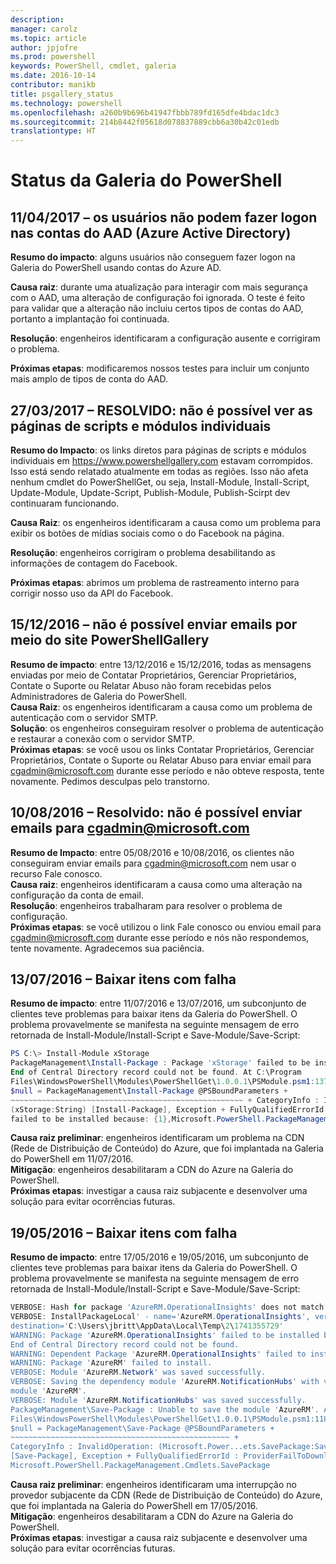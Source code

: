 ```yaml
---
description: 
manager: carolz
ms.topic: article
author: jpjofre
ms.prod: powershell
keywords: PowerShell, cmdlet, galeria
ms.date: 2016-10-14
contributor: manikb
title: psgallery_status
ms.technology: powershell
ms.openlocfilehash: a260b9b696b41947fbbb789fd165dfe4bdac1dc3
ms.sourcegitcommit: 214b8442f05618d078837889cbb6a30b42c01edb
translationtype: HT
---
```

<a name="powershell-gallery-status"></a>Status da Galeria do PowerShell
=========================

## <a name="04112017---users-unable-to-log-in-with-azure-active-directory-aad-accounts"></a>11/04/2017 – os usuários não podem fazer logon nas contas do AAD (Azure Active Directory)

__Resumo do impacto__: alguns usuários não conseguem fazer logon na Galeria do PowerShell usando contas do Azure AD. 
 
__Causa raiz__: durante uma atualização para interagir com mais segurança com o AAD, uma alteração de configuração foi ignorada. O teste é feito para validar que a alteração não incluiu certos tipos de contas do AAD, portanto a implantação foi continuada.

__Resolução__: engenheiros identificaram a configuração ausente e corrigiram o problema. 

__Próximas etapas__: modificaremos nossos testes para incluir um conjunto mais amplo de tipos de conta do AAD.

## <a name="03272017---resolved-unable-to-see-individual-module-and-script-pages"></a>27/03/2017 – RESOLVIDO: não é possível ver as páginas de scripts e módulos individuais

__Resumo do Impacto__: os links diretos para páginas de scripts e módulos individuais em https://www.powershellgallery.com estavam corrompidos. Isso está sendo relatado atualmente em todas as regiões. Isso não afeta nenhum cmdlet do PowerShellGet, ou seja, Install-Module, Install-Script, Update-Module, Update-Script, Publish-Module, Publish-Scirpt dev continuaram funcionando.

__Causa Raiz__: os engenheiros identificaram a causa como um problema para exibir os botões de mídias sociais como o do Facebook na página.  

__Resolução__: engenheiros corrigiram o problema desabilitando as informações de contagem do Facebook.

__Próximas etapas__: abrimos um problema de rastreamento interno para corrigir nosso uso da API do Facebook.

## <a name="12152016---unable-to-send-emails-via-powershellgallery-website"></a>15/12/2016 – não é possível enviar emails por meio do site PowerShellGallery

__Resumo de impacto__: entre 13/12/2016 e 15/12/2016, todas as mensagens enviadas por meio de Contatar Proprietários, Gerenciar Proprietários, Contate o Suporte ou Relatar Abuso não foram recebidas pelos Administradores de Galeria do PowerShell.  
__Causa Raiz__: os engenheiros identificaram a causa como um problema de autenticação com o servidor SMTP.  
__Solução__: os engenheiros conseguiram resolver o problema de autenticação e restaurar a conexão com o servidor SMTP.  
__Próximas etapas__: se você usou os links Contatar Proprietários, Gerenciar Proprietários, Contate o Suporte ou Relatar Abuso para enviar email para cgadmin@microsoft.com durante esse período e não obteve resposta, tente novamente. Pedimos desculpas pelo transtorno.  



## <a name="8102016---resolved-unable-to-send-emails-to-cgadminmicrosoftcom"></a>10/08/2016 – Resolvido: não é possível enviar emails para cgadmin@microsoft.com

__Resumo de Impacto__: entre 05/08/2016 e 10/08/2016, os clientes não conseguiram enviar emails para cgadmin@microsoft.com nem usar o recurso Fale conosco.  
__Causa raiz__: engenheiros identificaram a causa como uma alteração na configuração da conta de email.  
__Resolução__: engenheiros trabalharam para resolver o problema de configuração.  
__Próximas etapas__: se você utilizou o link Fale conosco ou enviou email para cgadmin@microsoft.com durante esse período e nós não respondemos, tente novamente. Agradecemos sua paciência.



## <a name="7132016---download-items-failed"></a>13/07/2016 – Baixar itens com falha

__Resumo de impacto__: entre 11/07/2016 e 13/07/2016, um subconjunto de clientes teve problemas para baixar itens da Galeria do PowerShell. O problema provavelmente se manifesta na seguinte mensagem de erro retornada de Install-Module/Install-Script e Save-Module/Save-Script:

```PowerShell
PS C:\> Install-Module xStorage 
PackageManagement\Install-Package : Package 'xStorage' failed to be installed because: 
End of Central Directory record could not be found. At C:\Program 
Files\WindowsPowerShell\Modules\PowerShellGet\1.0.0.1\PSModule.psm1:1375 char:21 + ... 
$null = PackageManagement\Install-Package @PSBoundParameters + 
~~~~~~~~~~~~~~~~~~~~~~~~~~~~~~~~~~~~~~~~~~~~~~~~~~~~ + CategoryInfo : InvalidResult: 
(xStorage:String) [Install-Package], Exception + FullyQualifiedErrorId : Package '{0}' 
failed to be installed because: {1},Microsoft.PowerShell.PackageManagement.Cmdlets.InstallPackage 
```

__Causa raiz preliminar__: engenheiros identificaram um problema na CDN (Rede de Distribuição de Conteúdo) do Azure, que foi implantada na Galeria do PowerShell em 11/07/2016.  
__Mitigação__: engenheiros desabilitaram a CDN do Azure na Galeria do PowerShell.  
__Próximas etapas__: investigar a causa raiz subjacente e desenvolver uma solução para evitar ocorrências futuras.


## <a name="5192016---download-items-failed"></a>19/05/2016 – Baixar itens com falha
__Resumo de impacto__: entre 17/05/2016 e 19/05/2016, um subconjunto de clientes teve problemas para baixar itens da Galeria do PowerShell. O problema provavelmente se manifesta na seguinte mensagem de erro retornada de Install-Module/Install-Script e Save-Module/Save-Script:

```PowerShell
VERBOSE: Hash for package 'AzureRM.OperationalInsights' does not match hash provided from the server.
VERBOSE: InstallPackageLocal' - name='AzureRM.OperationalInsights', version='1.0.8',
destination='C:\Users\jbritt\AppData\Local\Temp\2\1741355729'
WARNING: Package 'AzureRM.OperationalInsights' failed to be installed because: 
End of Central Directory record could not be found. 
WARNING: Dependent Package 'AzureRM.OperationalInsights' failed to install. 
WARNING: Package 'AzureRM' failed to install. 
VERBOSE: Module 'AzureRM.Network' was saved successfully. 
VERBOSE: Saving the dependency module 'AzureRM.NotificationHubs' with version '1.0.8' for the 
module 'AzureRM'. 
VERBOSE: Module 'AzureRM.NotificationHubs' was saved successfully. 
PackageManagement\Save-Package : Unable to save the module 'AzureRM'. At C:\Program 
Files\WindowsPowerShell\Modules\PowerShellGet\1.0.0.1\PSModule.psm1:1187 char:21 + 
$null = PackageManagement\Save-Package @PSBoundParameters + 
~~~~~~~~~~~~~~~~~~~~~~~~~~~~~~~~~~~~~~~~~~~~~~~~~ + 
CategoryInfo : InvalidOperation: (Microsoft.Power...ets.SavePackage:SavePackage) 
[Save-Package], Exception + FullyQualifiedErrorId : ProviderFailToDownloadFile,
Microsoft.PowerShell.PackageManagement.Cmdlets.SavePackage 
```

__Causa raiz preliminar__: engenheiros identificaram uma interrupção no provedor subjacente da CDN (Rede de Distribuição de Conteúdo) do Azure, que foi implantada na Galeria do PowerShell em 17/05/2016.  
__Mitigação__: engenheiros desabilitaram a CDN do Azure na Galeria do PowerShell.  
__Próximas etapas__: investigar a causa raiz subjacente e desenvolver uma solução para evitar ocorrências futuras.

